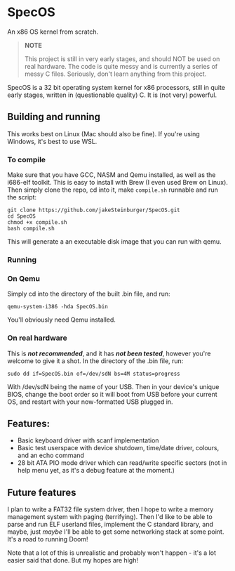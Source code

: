 # SpecOS
An x86 OS kernel from scratch.

> **NOTE**
> 
> This project is still in very early stages, and should NOT be used on real hardware. The code is quite messy and is currently a series of messy C files. Seriously, don't learn anything from this project.

SpecOS is a 32 bit operating system kernel for x86 processors, still in quite early stages, written in (questionable quality) C. It is (not very) powerful.

## Building and running
This works best on Linux (Mac should also be fine). If you're using Windows, it's best to use WSL.
### To compile
Make sure that you have GCC, NASM and Qemu installed, as well as the i686-elf toolkit. This is easy to install with Brew (I even used Brew on Linux). Then simply clone the repo, cd into it, make `compile.sh` runnable and run the script:
```
git clone https://github.com/jakeSteinburger/SpecOS.git
cd SpecOS
chmod +x compile.sh
bash compile.sh
```
This will generate a an executable disk image that you can run with qemu.
### Running
### On Qemu
Simply cd into the directory of the built .bin file, and run:
```
qemu-system-i386 -hda SpecOS.bin
```
You'll obviously need Qemu installed.

### On real hardware
This is ***not recommended***, and it has ***not been tested***, however you're welcome to give it a shot. In the directory of the .bin file, run:

```
sudo dd if=SpecOS.bin of=/dev/sdN bs=4M status=progress
```

With /dev/sdN being the name of your USB. Then in your device's unique BIOS, change the boot order so it will boot from USB before your current OS, and restart with your now-formatted USB plugged in.

## Features:
* Basic keyboard driver with scanf implementation
* Basic test userspace with device shutdown, time/date driver, colours, and an echo command
* 28 bit ATA PIO mode driver which can read/write specific sectors (not in help menu yet, as it's a debug feature at the moment.)

## Future features
I plan to write a FAT32 file system driver, then I hope to write a memory management system with paging (terrifying). Then I'd like to be able to parse and run ELF userland files, implement the C standard library, and maybe, just *maybe* I'll be able to get some networking stack at some point. It's a road to running Doom!

Note that a lot of this is unrealistic and probably won't happen - it's a lot easier said that done. But my hopes are high!
